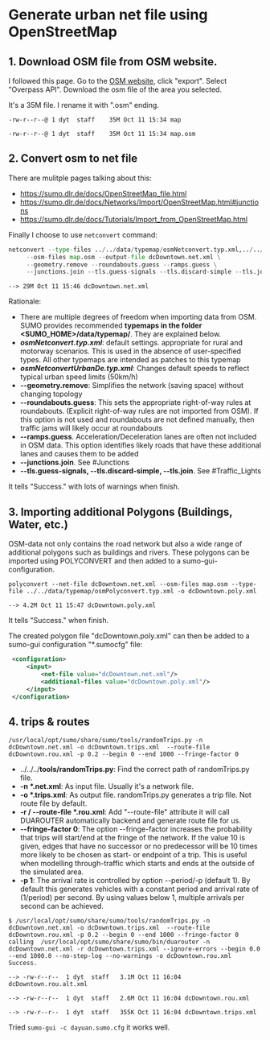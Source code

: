 # Generate urban net file using OpenStreetMap

## 1. Download OSM file from OSM website.
I followed this page. Go to the [OSM website](https://www.openstreetmap.org/export#map=15/38.8957/-77.0335), click "export". Select "Overpass API". Download the osm file of the area you selected.

It's a 35M file. I rename it with ".osm" ending. 

`-rw-r--r--@ 1 dyt  staff    35M Oct 11 15:34 map`

`-rw-r--r--@ 1 dyt  staff    35M Oct 11 15:34 map.osm`

## 2. Convert osm to net file

There are mulitple pages talking about this:
- https://sumo.dlr.de/docs/OpenStreetMap_file.html
- https://sumo.dlr.de/docs/Networks/Import/OpenStreetMap.html#junctions
- https://sumo.dlr.de/docs/Tutorials/Import_from_OpenStreetMap.html

Finally I choose to use `netconvert` command:
```python
netconvert --type-files ../../data/typemap/osmNetconvert.typ.xml,../../data/typemap/osmNetconvertUrbanDe.typ.xml \
     --osm-files map.osm --output-file dcDowntown.net.xml \
     --geometry.remove --roundabouts.guess --ramps.guess \
     --junctions.join --tls.guess-signals --tls.discard-simple --tls.join 
```

`--> 29M Oct 11 15:46 dcDowntown.net.xml`

Rationale:
- There are multiple degrees of freedom when importing data from OSM. SUMO provides recommended **typemaps in the folder <SUMO_HOME>/data/typemap/**. They are explained below.
- ***osmNetconvert.typ.xml***: default settings. appropriate for rural and motorway scenarios. This is used in the absence of user-specified types. All other typemaps are intended as patches to this typemap
- ***osmNetconvertUrbanDe.typ.xml***: Changes default speeds to reflect typical urban speed limits (50km/h)
- **--geometry.remove**: Simplifies the network (saving space) without changing topology
- **--roundabouts.guess**: This sets the appropriate right-of-way rules at roundabouts. (Explicit right-of-way rules are not imported from OSM). If this option is not used and roundabouts are not defined manually, then traffic jams will likely occur at roundabouts
- **--ramps.guess**. Acceleration/Deceleration lanes are often not included in OSM data. This option identifies likely roads that have these additional lanes and causes them to be added
- **--junctions.join**. See #Junctions
- **--tls.guess-signals, --tls.discard-simple, --tls.join**. See #Traffic_Lights

It tells "Success." with lots of warnings when finish.



## 3. Importing additional Polygons (Buildings, Water, etc.)
OSM-data not only contains the road network but also a wide range of additional polygons such as buildings and rivers. These polygons can be imported using POLYCONVERT and then added to a sumo-gui-configuration.


```
polyconvert --net-file dcDowntown.net.xml --osm-files map.osm --type-file ../../data/typemap/osmPolyconvert.typ.xml -o dcDowntown.poly.xml
```
`--> 4.2M Oct 11 15:47 dcDowntown.poly.xml`

It tells "Success." when finish.

The created polygon file "dcDowntown.poly.xml" can then be added to a sumo-gui configuration "*.sumocfg" file:

```xml
 <configuration>
     <input>
         <net-file value="dcDowntown.net.xml"/>
         <additional-files value="dcDowntown.poly.xml"/>
     </input>
 </configuration>
 ```

 ## 4. trips & routes

 
 `/usr/local/opt/sumo/share/sumo/tools/randomTrips.py -n dcDowntown.net.xml -o dcDowntown.trips.xml  --route-file dcDowntown.rou.xml -p 0.2 --begin 0 --end 1000 --fringe-factor 0`

- ../../../**tools/randomTrips.py**: Find the correct path of randomTrips.py file.
- **-n \*.net.xml**: As input file. Usually it's a network file.
- **-o \*.trips.xml**: As output file. randomTrips.py generates a trip file. Not route file by default.
- **-r / --route-file \*.rou.xml**: Add "--route-file" attribute it will call DUAROUTER automatically backend and generate route file for us.
- **--fringe-factor 0**: The option --fringe-factor increases the probability that trips will start/end at the fringe of the network. If the value 10 is given, edges that have no successor or no predecessor will be 10 times more likely to be chosen as start- or endpoint of a trip. This is useful when modelling through-traffic which starts and ends at the outside of the simulated area.
- **-p 1**: The arrival rate is controlled by option --period/-p (default 1). By default this generates vehicles with a constant period and arrival rate of (1/period) per second. By using values below 1, multiple arrivals per second can be achieved.

 ```shell
$ /usr/local/opt/sumo/share/sumo/tools/randomTrips.py -n dcDowntown.net.xml -o dcDowntown.trips.xml  --route-file dcDowntown.rou.xml -p 0.2 --begin 0 --end 1000 --fringe-factor 0
calling  /usr/local/opt/sumo/share/sumo/bin/duarouter -n dcDowntown.net.xml -r dcDowntown.trips.xml --ignore-errors --begin 0.0 --end 1000.0 --no-step-log --no-warnings -o dcDowntown.rou.xml
Success.
 ```

`--> -rw-r--r--  1 dyt  staff   3.1M Oct 11 16:04 dcDowntown.rou.alt.xml`

`--> -rw-r--r--  1 dyt  staff   2.6M Oct 11 16:04 dcDowntown.rou.xml`

`--> -rw-r--r--  1 dyt  staff   355K Oct 11 16:04 dcDowntown.trips.xml`


Tried `sumo-gui -c dayuan.sumo.cfg` it works well.


